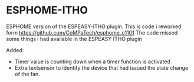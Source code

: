 # ESPHOME-ITHO
 ESPHOME version of the ESPEASY-ITHO plugin. This is code i reworked form https://github.com/CoMPaTech/esphome_c1101 
 The code missed some things i had available in the ESPEASY ITHO plugin
 
 Added:
 - Timer value is counting down when a timer function is activated
 - Extra textsensor to identify the device that had issued the state change of the fan.
 
 
 
 
